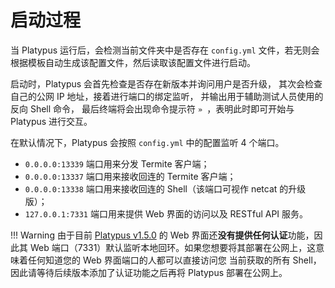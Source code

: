 # 启动过程

当 Platypus 运行后，会检测当前文件夹中是否存在 `config.yml` 文件，若无则会根据模板自动生成该配置文件，然后读取该配置文件进行启动。

启动时，Platypus 会首先检查是否存在新版本并询问用户是否升级，
其次会检查自己的公网 IP 地址，接着进行端口的绑定监听，
并输出用于辅助测试人员使用的反向 Shell 命令，
最后终端将会出现命令提示符 `» `，表明此时即可开始与 Platypus 进行交互。

在默认情况下，Platypus 会按照 `config.yml` 中的配置监听 4 个端口。

* `0.0.0.0:13339` 端口用来分发 Termite 客户端；
* `0.0.0.0:13337` 端口用来接收回连的 Termite 客户端；
* `0.0.0.0:13338` 端口用来接收回连的 Shell（该端口可视作 netcat 的升级版）；
* `127.0.0.1:7331` 端口用来提供 Web 界面的访问以及 RESTful API 服务。

!!! Warning
    由于目前 [Platypus v1.5.0](https://github.com/WangYihang/Platypus/releases/tag/v1.5.0) 的 Web 界面还**没有提供任何认证**功能，因此其 Web 端口（7331）默认监听本地回环。如果您想要将其部署在公网上，这意味着任何知道您的 Web 界面端口的人都可以直接访问您 当前获取的所有 Shell，因此请等待后续版本添加了认证功能之后再将 Platypus 部署在公网上。
